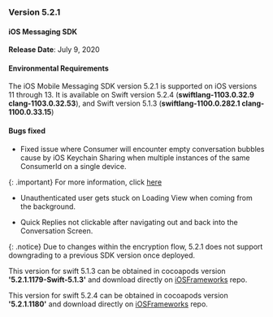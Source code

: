 ### Version 5.2.1
#### iOS Messaging SDK
**Release Date**: July 9, 2020

#### Environmental Requirements
The iOS Mobile Messaging SDK version 5.2.1 is supported on iOS versions 11 through 13. It is available on Swift version 5.2.4 (**swiftlang-1103.0.32.9 clang-1103.0.32.53**), and Swift version 5.1.3 (**swiftlang-1100.0.282.1 clang-1100.0.33.15**)

#### Bugs fixed

* Fixed issue where Consumer will encounter empty conversation bubbles cause by iOS Keychain Sharing when multiple instances of the same ConsumerId on a single device.

{: .important}
For more information, click [here](mobile-app-messaging-sdk-for-ios-resources-faq.html#when-opening-the-conversation-screen-i-will-encounter-empty-message-bubbles) 

* Unauthenticated user gets stuck on Loading View when coming from the background.
 
* Quick Replies not clickable after navigating out and back into the Conversation Screen.

{: .notice}
Due to changes within the encryption flow, 5.2.1 does not support downgrading to a previous SDK version once deployed.

This version for swift 5.1.3 can be obtained in cocoapods version **'5.2.1.1179-Swift-5.1.3'**  and download directly on [iOSFrameworks](https://github.com/LivePersonInc/iOSFrameworks/tree/5.2.1.1179-Swift-5.1.3) repo.

This version for swift 5.2.4 can be obtained in cocoapods version **'5.2.1.1180'**  and download directly on [iOSFrameworks](https://github.com/LivePersonInc/iOSFrameworks/tree/5.2.1.1180) repo.

